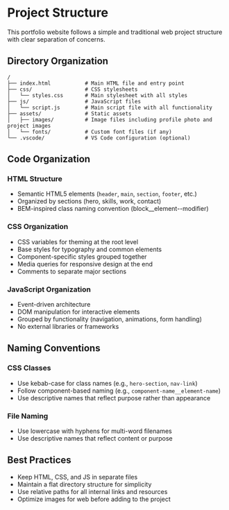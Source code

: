 # Project Structure

This portfolio website follows a simple and traditional web project structure with clear separation of concerns.

## Directory Organization

```
/
├── index.html           # Main HTML file and entry point
├── css/                 # CSS stylesheets
│   └── styles.css       # Main stylesheet with all styles
├── js/                  # JavaScript files
│   └── script.js        # Main script file with all functionality
├── assets/              # Static assets
│   ├── images/          # Image files including profile photo and project images
│   └── fonts/           # Custom font files (if any)
└── .vscode/             # VS Code configuration (optional)
```

## Code Organization

### HTML Structure
- Semantic HTML5 elements (`header`, `main`, `section`, `footer`, etc.)
- Organized by sections (hero, skills, work, contact)
- BEM-inspired class naming convention (block__element--modifier)

### CSS Organization
- CSS variables for theming at the root level
- Base styles for typography and common elements
- Component-specific styles grouped together
- Media queries for responsive design at the end
- Comments to separate major sections

### JavaScript Organization
- Event-driven architecture
- DOM manipulation for interactive elements
- Grouped by functionality (navigation, animations, form handling)
- No external libraries or frameworks

## Naming Conventions

### CSS Classes
- Use kebab-case for class names (e.g., `hero-section`, `nav-link`)
- Follow component-based naming (e.g., `component-name__element-name`)
- Use descriptive names that reflect purpose rather than appearance

### File Naming
- Use lowercase with hyphens for multi-word filenames
- Use descriptive names that reflect content or purpose

## Best Practices
- Keep HTML, CSS, and JS in separate files
- Maintain a flat directory structure for simplicity
- Use relative paths for all internal links and resources
- Optimize images for web before adding to the project